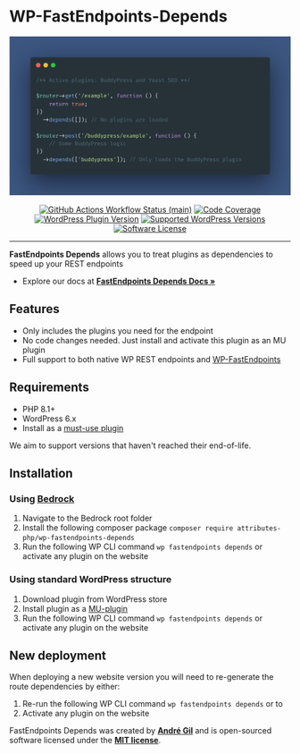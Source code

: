 # WP-FastEndpoints-Depends

<img src="https://raw.githubusercontent.com/Attributes-PHP/wp-fastendpoints-depends/main/docs/images/wp-fastendpoints-depends-wallpaper.png" alt="Treating plugins as dependencies">
<p align="center">
    <a href="https://github.com/Attributes-PHP/wp-fastendpoints-depends/actions"><img alt="GitHub Actions Workflow Status (main)" src="https://img.shields.io/github/actions/workflow/status/Attributes-PHP/wp-fastendpoints-depends/tests.yml"></a>
    <a href="https://codecov.io/gh/Attributes-PHP/wp-fastendpoints-depends" ><img alt="Code Coverage" src="https://codecov.io/gh/Attributes-PHP/wp-fastendpoints-depends/graph/badge.svg?token=8N7N9NMGLG"/></a>
    <a href="https://en-gb.wordpress.org/plugins/fastendpoints-depends/"><img alt="WordPress Plugin Version" src="https://img.shields.io/wordpress/plugin/v/fastendpoints-depends"></a>
    <a href="https://packagist.org/packages/Attributes-PHP/wp-fastendpoints"><img alt="Supported WordPress Versions" src="https://img.shields.io/badge/6.x-versions?logo=wordpress&label=versions"></a>
    <a href="https://opensource.org/licenses/MIT"><img alt="Software License" src="https://img.shields.io/badge/MIT?label=MIT"></a>
</p>

------
**FastEndpoints Depends** allows you to treat plugins as dependencies to speed up your REST endpoints

- Explore our docs at **[FastEndpoints Depends Docs »](https://attributes-php.github.io/wp-fastendpoints/advanced-user-guide/plugins-as-dependencies/)**

## Features

- Only includes the plugins you need for the endpoint
- No code changes needed. Just install and activate this plugin as an MU plugin
- Full support to both native WP REST endpoints and [WP-FastEndpoints](https://github.com/attributes-php/wp-fastendpoints)

## Requirements

- PHP 8.1+
- WordPress 6.x
- Install as a [must-use plugin](https://developer.wordpress.org/advanced-administration/plugins/mu-plugins/)

We aim to support versions that haven't reached their end-of-life.

## Installation

### Using [Bedrock](https://roots.io/bedrock/)

1. Navigate to the Bedrock root folder
2. Install the following composer package `composer require attributes-php/wp-fastendpoints-depends`
3. Run the following WP CLI command `wp fastendpoints depends` or activate any plugin on the website

### Using standard WordPress structure

1. Download plugin from WordPress store
2. Install plugin as a [MU-plugin](https://developer.wordpress.org/advanced-administration/plugins/mu-plugins/)
3. Run the following WP CLI command `wp fastendpoints depends` or activate any plugin on the website

## New deployment

When deploying a new website version you will need to re-generate the route dependencies by either:

1. Re-run the following WP CLI command `wp fastendpoints depends` or to
2. Activate any plugin on the website

FastEndpoints Depends was created by **[André Gil](https://www.linkedin.com/in/andre-gil/)** and is open-sourced software licensed under the **[MIT license](https://opensource.org/licenses/MIT)**.

